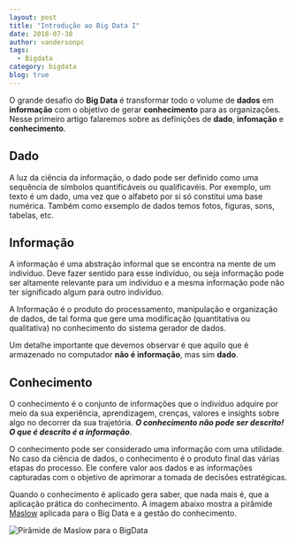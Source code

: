 ```yaml
---
layout: post
title: "Introdução ao Big Data I"
date: 2018-07-30
author: vandersonpc
tags:
  - Bigdata
category: bigdata
blog: true
---
```


O grande desafio do **Big Data** é transformar todo o volume de **dados** em **informação** com o objetivo de gerar **conhecimento** para as organizações. Nesse primeiro artigo falaremos sobre as definições de **dado**, **infomação** e **conhecimento**.

## Dado

A luz da ciência da informação, o dado pode ser definido como uma sequência de símbolos quantificáveis ou qualificavéis. Por exemplo, um texto é um dado, uma vez que o alfabeto por si só constitui uma base numérica.  Também como exsemplo de dados temos fotos, figuras, sons, tabelas, etc.

## Informação

A informação é uma abstração informal que se encontra na mente de um indivíduo. Deve fazer sentido para esse indivíduo, ou seja informação pode ser altamente relevante para um indivíduo e a mesma informação pode não ter significado algum para outro indivíduo. 

A Informação é o produto do processamento, manipulação e organização de dados, de tal forma que gere uma modificação (quantitativa ou qualitativa) no conhecimento do sistema gerador de dados.

Um detalhe importante que devemos observar é que aquilo que é armazenado no computador **não é informação**, mas sim **dado**.

## Conhecimento

O conhecimento é o conjunto de informações que o indivíduo adquire por meio da sua experiência, aprendizagem, crenças, valores e insights sobre algo no decorrer da sua trajetória. ***O conhecimento não pode ser descrito! O que é descrito é a informação***.

O conhecimento pode ser considerado uma informação com uma utilidade. No caso da ciência de dados, o conhecimento é o produto final das várias etapas do processo. Ele confere valor aos dados e as informações capturadas com o objetivo de aprimorar a tomada de decisões estratégicas.

Quando o conhecimento é aplicado gera saber, que nada mais é, que a aplicação prática do conhecimento. A imagem abaixo mostra a pirâmide [Maslow](https://en.wikipedia.org/wiki/Maslow's_hierarchy_of_needs) aplicada para o Big Data e a gestão do conhecimento.

![Pirâmide de Maslow para o BigData](https://vandersonpc.github.io/img/maslow_bigdata.png)







 




